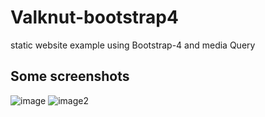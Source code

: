 # Valknut-bootstrap4
static website example using Bootstrap-4 and media Query
## Some screenshots
![image](https://user-images.githubusercontent.com/32503322/31261369-c2847156-aa21-11e7-9a58-b0db24cf1a88.jpg)
![image2](https://user-images.githubusercontent.com/32503322/31261375-cd42e6a4-aa21-11e7-8578-7528b4107700.jpg)

